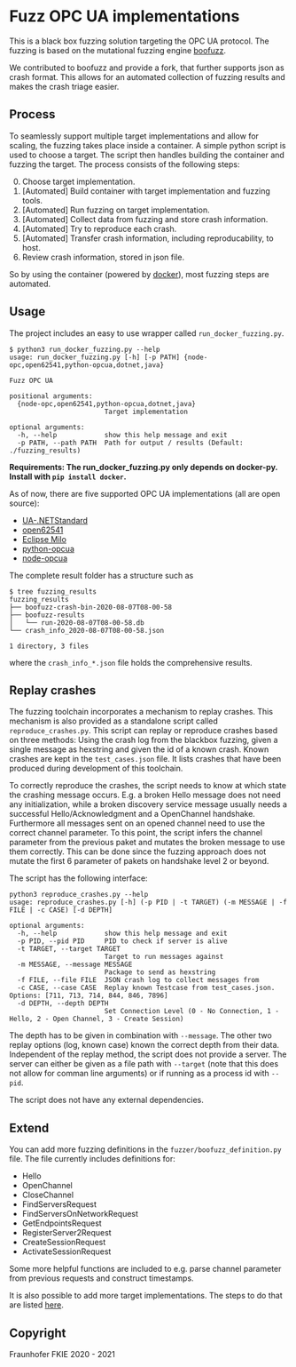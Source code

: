 # Fuzz OPC UA implementations

This is a black box fuzzing solution targeting the OPC UA protocol.
The fuzzing is based on the mutational fuzzing engine [boofuzz](https://github.com/jtpereyda/boofuzz).

We contributed to boofuzz and provide a fork, that further supports json as crash format.
This allows for an automated collection of fuzzing results and makes the crash triage easier. 

## Process

To seamlessly support multiple target implementations and allow for scaling, the fuzzing takes place inside a container.
A simple python script is used to choose a target. The script then handles building the container and fuzzing the
target.
The process consists of the following steps:

0. Choose target implementation.
1. [Automated] Build container with target implementation and fuzzing tools.
2. [Automated] Run fuzzing on target implementation.
3. [Automated] Collect data from fuzzing and store crash information.
4. [Automated] Try to reproduce each crash.
5. [Automated] Transfer crash information, including reproducability, to host.
6. Review crash information, stored in json file.

So by using the container (powered by [docker](https://www.docker.com/)), most fuzzing steps are automated.

## Usage

The project includes an easy to use wrapper called `run_docker_fuzzing.py`.

```
$ python3 run_docker_fuzzing.py --help
usage: run_docker_fuzzing.py [-h] [-p PATH] {node-opc,open62541,python-opcua,dotnet,java}

Fuzz OPC UA

positional arguments:
  {node-opc,open62541,python-opcua,dotnet,java}
                        Target implementation

optional arguments:
  -h, --help            show this help message and exit
  -p PATH, --path PATH  Path for output / results (Default: ./fuzzing_results)
```

**Requirements: The run_docker_fuzzing.py only depends on docker-py. Install with **`pip install docker`**.**

As of now, there are five supported OPC UA implementations (all are open source):

- [UA-.NETStandard](https://github.com/OPCFoundation/UA-.NETStandard)
- [open62541](https://github.com/open62541/open62541)
- [Eclipse Milo](https://projects.eclipse.org/projects/iot.milo)
- [python-opcua](https://github.com/FreeOpcUa/python-opcua)
- [node-opcua](https://github.com/node-opcua/node-opcua)

The complete result folder has a structure such as 

```
$ tree fuzzing_results 
fuzzing_results
├── boofuzz-crash-bin-2020-08-07T08-00-58
├── boofuzz-results
│   └── run-2020-08-07T08-00-58.db
└── crash_info_2020-08-07T08-00-58.json

1 directory, 3 files
```

where the `crash_info_*.json` file holds the comprehensive results.


## Replay crashes

The fuzzing toolchain incorporates a mechanism to replay crashes.
This mechanism is also provided as a standalone script called `reproduce_crashes.py`.
This script can replay or reproduce crashes based on three methods: Using the crash log from the blackbox fuzzing, given a single message as hexstring and given the id of a known crash.
Known crashes are kept in the `test_cases.json` file.
It lists crashes that have been produced during development of this toolchain.

To correctly reproduce the crashes, the script needs to know at which state the crashing message occurs.
E.g. a broken Hello message does not need any initialization, while a broken discovery service message usually needs a successful Hello/Acknowledgment and a OpenChannel handshake.
Furthermore all messages sent on an opened channel need to use the correct channel parameter.
To this point, the script infers the channel parameter from the previous paket and mutates the broken message to use them correctly.
This can be done since the fuzzing approach does not mutate the first 6 parameter of pakets on handshake level 2 or beyond.

The script has the following interface:

```
python3 reproduce_crashes.py --help 
usage: reproduce_crashes.py [-h] (-p PID | -t TARGET) (-m MESSAGE | -f FILE | -c CASE) [-d DEPTH]

optional arguments:
  -h, --help            show this help message and exit
  -p PID, --pid PID     PID to check if server is alive
  -t TARGET, --target TARGET
                        Target to run messages against
  -m MESSAGE, --message MESSAGE
                        Package to send as hexstring
  -f FILE, --file FILE  JSON crash log to collect messages from
  -c CASE, --case CASE  Replay known Testcase from test_cases.json. Options: [711, 713, 714, 844, 846, 7896]
  -d DEPTH, --depth DEPTH
                        Set Connection Level (0 - No Connection, 1 - Hello, 2 - Open Channel, 3 - Create Session)
```

The depth has to be given in combination with `--message`. The other two replay options (log, known case) known the correct depth from their data.
Independent of the replay method, the script does not provide a server.
The server can either be given as a file path with `--target` (note that this does not allow for comman line arguments) or if running as a process id with `--pid`.

The script does not have any external dependencies.

## Extend

You can add more fuzzing definitions in the `fuzzer/boofuzz_definition.py` file. The file currently includes definitions for:

- Hello
- OpenChannel
- CloseChannel
- FindServersRequest
- FindServersOnNetworkRequest
- GetEndpointsRequest
- RegisterServer2Request
- CreateSessionRequest
- ActivateSessionRequest

Some more helpful functions are included to e.g. parse channel parameter from previous requests and construct timestamps.

It is also possible to add more target implementations.
The steps to do that are listed [here](targets/README.md).

## Copyright

Fraunhofer FKIE 2020 - 2021
